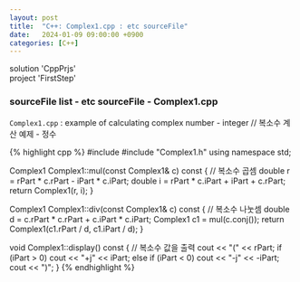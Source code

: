 ```yaml
---
layout: post
title:  "C++: Complex1.cpp : etc sourceFile"
date:   2024-01-09 09:00:00 +0900
categories: [C++]
---
```


solution 'CppPrjs'   
project 'FirstStep'   
   
### sourceFile list - etc sourceFile - Complex1.cpp   
`Complex1.cpp` : example of calculating complex number - integer // 복소수 계산 예제 - 정수   
   
{% highlight cpp %}
#include <iostream>
#include "Complex1.h"
using namespace std;

Complex1 Complex1::mul(const Complex1& c) const {			// 복소수 곱셈
	double r = rPart * c.rPart - iPart * c.iPart;
	double i = rPart * c.iPart + iPart + c.rPart;
	return Complex1(r, i);
}

Complex1 Complex1::div(const Complex1& c) const {			// 복소수 나눗셈
	double d = c.rPart * c.rPart + c.iPart * c.iPart;
	Complex1 c1 = mul(c.conj());
	return Complex1(c1.rPart / d, c1.iPart / d);
}

void Complex1::display() const {							// 복소수 값을 출력
	cout << "(" << rPart;
	if (iPart > 0)
		cout << "+j" << iPart;
	else if (iPart < 0)
		cout << "-j" << -iPart;
	cout << ")";
}
{% endhighlight %}
